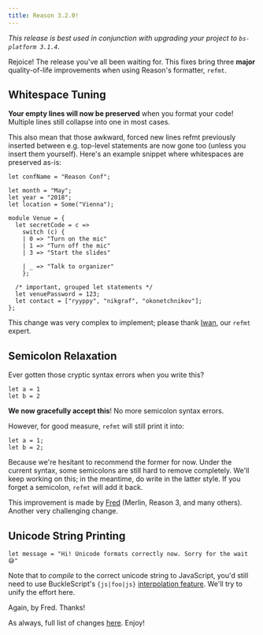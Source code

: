 ```yaml
---
title: Reason 3.2.0!
---
```


_This release is best used in conjunction with upgrading your project to `bs-platform 3.1.4`_.

Rejoice! The release you've all been waiting for. This fixes bring three **major** quality-of-life improvements when using Reason's formatter, `refmt`.

## Whitespace Tuning

**Your empty lines will now be preserved** when you format your code! Multiple lines still collapse into one in most cases.

This also mean that those awkward, forced new lines refmt previously inserted between e.g. top-level statements are now gone too (unless you insert them yourself). Here's an example snippet where whitespaces are preserved as-is:

```reason
let confName = "Reason Conf";

let month = "May";
let year = "2018";
let location = Some("Vienna");

module Venue = {
  let secretCode = c =>
    switch (c) {
    | 0 => "Turn on the mic"
    | 1 => "Turn off the mic"
    | 3 => "Start the slides"

    | _ => "Talk to organizer"
    };

  /* important, grouped let statements */
  let venuePassword = 123;
  let contact = ["ryyppy", "nikgraf", "okonetchnikov"];
};
```

This change was very complex to implement; please thank [Iwan](https://twitter.com/_iwan_refmt), our `refmt` expert.

## Semicolon Relaxation

Ever gotten those cryptic syntax errors when you write this?

```reason
let a = 1
let b = 2
```

**We now gracefully accept this**! No more semicolon syntax errors.

However, for good measure, `refmt` will still print it into:

```reason
let a = 1;
let b = 2;
```

Because we're hesitant to recommend the former for now. Under the current syntax, some semicolons are still hard to remove completely. We'll keep working on this; in the meantime, do write in the latter style. If you forget a semicolon, `refmt` will  add it back.

This improvement is made by [Fred](https://twitter.com/let_def) (Merlin, Reason 3, and many others). Another very challenging change.

## Unicode String Printing

```reason
let message = "Hi! Unicode formats correctly now. Sorry for the wait 😅"
```

Note that to _compile_ to the correct unicode string to JavaScript, you'd still need to use BuckleScript's `{js|foo|js}` [interpolation feature](https://bucklescript.github.io/docs/en/common-data-types.html#unicode-support). We'll try to unify the effort here.

Again, by Fred. Thanks!

As always, full list of changes [here](https://github.com/facebook/reason/blob/master/HISTORY.md#320). Enjoy!
